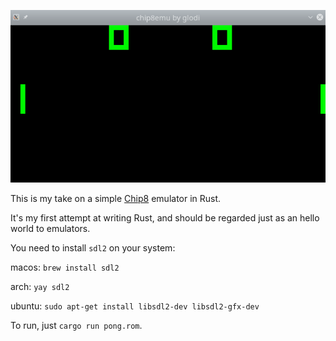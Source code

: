 ![alt text](https://github.com/GLodi/chip8emu/blob/master/example.png?raw=true)


This is my take on a simple [Chip8](https://en.wikipedia.org/wiki/CHIP-8) emulator in Rust.

It's my first attempt at writing Rust, and should be regarded just as an hello world to emulators.

You need to install `sdl2` on your system:

macos: `brew install sdl2`

arch: `yay sdl2`

ubuntu: `sudo apt-get install libsdl2-dev libsdl2-gfx-dev`

To run, just `cargo run pong.rom`.
